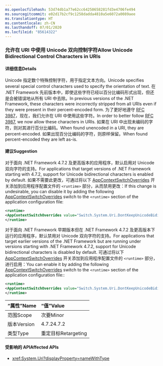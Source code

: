 ```yaml
---
ms.openlocfilehash: 53d74db1a77e62cc64250658281fd3e4706fe494
ms.sourcegitcommit: e02d17b2cf9c1258dadda4810a5e6072a0089aee
ms.translationtype: HT
ms.contentlocale: zh-CN
ms.lasthandoff: 07/01/2020
ms.locfileid: "85614322"
---
```

### <a name="allow-unicode-bidirectional-control-characters-in-uris"></a><span data-ttu-id="c1698-101">允许在 URI 中使用 Unicode 双向控制字符</span><span class="sxs-lookup"><span data-stu-id="c1698-101">Allow Unicode Bidirectional Control Characters in URIs</span></span>

#### <a name="details"></a><span data-ttu-id="c1698-102">详细信息</span><span class="sxs-lookup"><span data-stu-id="c1698-102">Details</span></span>

<span data-ttu-id="c1698-103">Unicode 指定数个特殊控制字符，用于指定文本方向。</span><span class="sxs-lookup"><span data-stu-id="c1698-103">Unicode specifies several special control characters used to specify the orientation of text.</span></span> <span data-ttu-id="c1698-104">在 .NET Framework 先前版本中，即使这些字符已经以百分比编码形式出现，但还是会被错误地从所有 URI 中去除。</span><span class="sxs-lookup"><span data-stu-id="c1698-104">In previous versions of the .NET Framework, these characters were incorrectly stripped from all URIs even if they were present in their percent-encoded form.</span></span> <span data-ttu-id="c1698-105">为了更好地遵守 [RFC 3987](https://tools.ietf.org/html/rfc3987)，现在，我们允许在 URI 中使用这些字符。</span><span class="sxs-lookup"><span data-stu-id="c1698-105">In order to better follow [RFC 3987](https://tools.ietf.org/html/rfc3987), we now allow these characters in URIs.</span></span> <span data-ttu-id="c1698-106">如果在 URI 中出现未编码的字符，则对其进行百分比编码。</span><span class="sxs-lookup"><span data-stu-id="c1698-106">When found unencoded in a URI, they are percent-encoded.</span></span> <span data-ttu-id="c1698-107">如果出现百分比编码的字符，则原样保留。</span><span class="sxs-lookup"><span data-stu-id="c1698-107">When found percent-encoded they are left as-is.</span></span>

#### <a name="suggestion"></a><span data-ttu-id="c1698-108">建议</span><span class="sxs-lookup"><span data-stu-id="c1698-108">Suggestion</span></span>

<span data-ttu-id="c1698-109">对于面向 .NET Framework 4.7.2 及更高版本的应用程序，默认启用对 Unicode 双向字符的支持。</span><span class="sxs-lookup"><span data-stu-id="c1698-109">For applications that target versions of .NET Framework starting with 4.7.2, support for Unicode bidirectional characters is enabled by default.</span></span> <span data-ttu-id="c1698-110">如果不需要此更改，可通过将以下 [AppContextSwitchOverrides](~/docs/framework/configure-apps/file-schema/runtime/appcontextswitchoverrides-element.md) 开关添加到应用程序配置文件的 `<runtime>` 部分，从而禁用更改：</span><span class="sxs-lookup"><span data-stu-id="c1698-110">If this change is undesirable, you can disable it by adding the following [AppContextSwitchOverrides](~/docs/framework/configure-apps/file-schema/runtime/appcontextswitchoverrides-element.md) switch to the `<runtime>` section of the application configuration file:</span></span>

```xml
<runtime>
<AppContextSwitchOverrides value="Switch.System.Uri.DontKeepUnicodeBidiFormattingCharacters=true" />
</runtime>
```

<span data-ttu-id="c1698-111">对于面向 .NET Framework 早期版本但在 .NET Framework 4.7.2 及更高版本下运行的应用程序，默认禁用对 Unicode 双向字符的支持。</span><span class="sxs-lookup"><span data-stu-id="c1698-111">For applications that target earlier versions of the .NET Framework but are running under versions starting with .NET Framework 4.7.2, support for Unicode bidirectional characters is disabled by default.</span></span> <span data-ttu-id="c1698-112">可通过将以下 [AppContextSwitchOverrides](~/docs/framework/configure-apps/file-schema/runtime/appcontextswitchoverrides-element.md) 开关添加到应用程序配置文件的 `<runtime>` 部分，进行启用：</span><span class="sxs-lookup"><span data-stu-id="c1698-112">You can enable it by adding the following [AppContextSwitchOverrides](~/docs/framework/configure-apps/file-schema/runtime/appcontextswitchoverrides-element.md) switch to the `<runtime>` section of the application configuration file::</span></span>

```xml
<runtime>
<AppContextSwitchOverrides value="Switch.System.Uri.DontKeepUnicodeBidiFormattingCharacters=false" />
</runtime>
```

| <span data-ttu-id="c1698-113">“属性”</span><span class="sxs-lookup"><span data-stu-id="c1698-113">Name</span></span>    | <span data-ttu-id="c1698-114">“值”</span><span class="sxs-lookup"><span data-stu-id="c1698-114">Value</span></span>       |
|:--------|:------------|
| <span data-ttu-id="c1698-115">范围</span><span class="sxs-lookup"><span data-stu-id="c1698-115">Scope</span></span>   | <span data-ttu-id="c1698-116">次要</span><span class="sxs-lookup"><span data-stu-id="c1698-116">Minor</span></span>       |
| <span data-ttu-id="c1698-117">版本</span><span class="sxs-lookup"><span data-stu-id="c1698-117">Version</span></span> | <span data-ttu-id="c1698-118">4.7.2</span><span class="sxs-lookup"><span data-stu-id="c1698-118">4.7.2</span></span>       |
| <span data-ttu-id="c1698-119">类型</span><span class="sxs-lookup"><span data-stu-id="c1698-119">Type</span></span>    | <span data-ttu-id="c1698-120">重定目标</span><span class="sxs-lookup"><span data-stu-id="c1698-120">Retargeting</span></span> |

#### <a name="affected-apis"></a><span data-ttu-id="c1698-121">受影响的 API</span><span class="sxs-lookup"><span data-stu-id="c1698-121">Affected APIs</span></span>

- <xref:System.Uri?displayProperty=nameWithType>

